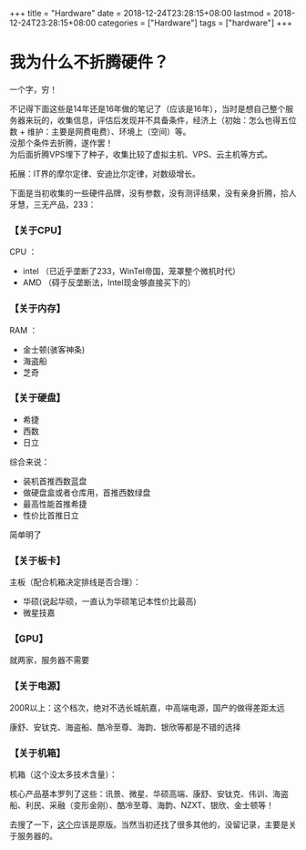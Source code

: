 +++
title = "Hardware"
date = 2018-12-24T23:28:15+08:00
lastmod = 2018-12-24T23:28:15+08:00
categories = ["Hardware"]
tags = ["hardware"]
+++

# 我为什么不折腾硬件？

一个字，穷！

不记得下面这些是14年还是16年做的笔记了（应该是16年），当时是想自己整个服务器来玩的，收集信息，评估后发现并不具备条件，经济上（初始：怎么也得五位数 + 维护：主要是网费电费）、环境上（空间）等。    
没那个条件去折腾，遂作罢！    
为后面折腾VPS埋下了种子，收集比较了虚拟主机、VPS、云主机等方式。

拓展：IT界的摩尔定律、安迪比尔定律，对数级增长。

下面是当初收集的一些硬件品牌，没有参数，没有测评结果，没有亲身折腾，拾人牙慧，三无产品，233：


### 【关于CPU】   
CPU ：

+ intel   （已近乎垄断了233，WinTel帝国，笼罩整个微机时代）
+ AMD （碍于反垄断法，Intel现金够直接买下的）

### 【关于内存】     
RAM ：

+ 金士顿(骇客神条)  
+ 海盗船 
+ 芝奇   

### 【关于硬盘】   

+ 希捷
+ 西数
+ 日立 
   
综合来说：

+ 装机首推西数蓝盘
+ 做硬盘盒或者仓库用，首推西数绿盘
+ 最高性能首推希捷
+ 性价比首推日立

简单明了


### 【关于板卡】   
主板（配合机箱决定排线是否合理）：  

+ 华硕(说起华硕，一直认为华硕笔记本性价比最高)  
+ 微星技嘉    

### 【GPU】  
就两家，服务器不需要

### 【关于电源】    
200R以上：这个档次，绝对不选长城航嘉，中高端电源，国产的做得差距太远

康舒、安钛克、海盗船、酷冷至尊、海韵、银欣等都是不错的选择    

### 【关于机箱】    
机箱（这个没太多技术含量）：    

核心产品基本罗列了这些：讯景、微星、华硕高端、康舒、安钛克、伟训、海盗船、利民、采融（变形金刚）、酷冷至尊、海韵、NZXT、银欣、金士顿等！

去搜了一下，[这个](https://itbbs.pconline.com.cn/diy/12201254.html)应该是原版。当然当初还找了很多其他的，没留记录，主要是关于服务器的。